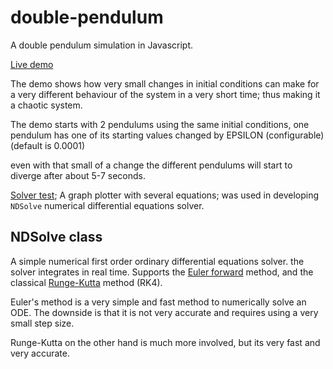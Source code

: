 double-pendulum
=====================
A double pendulum simulation in Javascript.

[Live demo](https://topaz1008.github.io/double-pendulum/pendulum.html)

The demo shows how very small changes in initial conditions can make for a very different behaviour of the system in a very short time; thus making it a chaotic system.

The demo starts with 2 pendulums using the same initial conditions, one pendulum has one of its starting values changed by EPSILON (configurable) (default is 0.0001)

even with that small of a change the different pendulums will start to diverge after about 5-7 seconds.

[Solver test](https://topaz1008.github.io/double-pendulum/solver-test.html); A graph plotter with several equations; was used in developing `NDSolve` numerical differential equations solver.

## NDSolve class

A simple numerical first order ordinary differential equations solver. the solver integrates in real time.
Supports the [Euler forward](https://en.wikipedia.org/wiki/Euler_method) method, and the classical [Runge-Kutta](https://en.wikipedia.org/wiki/Runge%E2%80%93Kutta_methods) method (RK4).

Euler's method is a very simple and fast method to numerically solve an ODE. The downside is that it is not very accurate and requires using a very small step size.

Runge-Kutta on the other hand is much more involved, but its very fast and very accurate.
